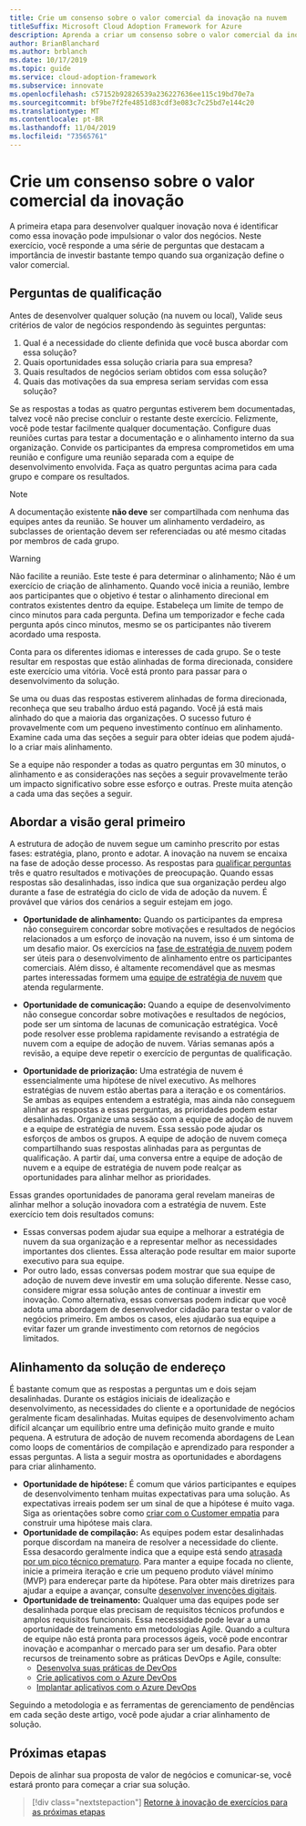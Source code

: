 ```yaml
---
title: Crie um consenso sobre o valor comercial da inovação na nuvem
titleSuffix: Microsoft Cloud Adoption Framework for Azure
description: Aprenda a criar um consenso sobre o valor comercial da inovação em nuvem.
author: BrianBlanchard
ms.author: brblanch
ms.date: 10/17/2019
ms.topic: guide
ms.service: cloud-adoption-framework
ms.subservice: innovate
ms.openlocfilehash: c57152b92826539a236227636ee115c19bd70e7a
ms.sourcegitcommit: bf9be7f2fe4851d83cdf3e083c7c25bd7e144c20
ms.translationtype: MT
ms.contentlocale: pt-BR
ms.lasthandoff: 11/04/2019
ms.locfileid: "73565761"
---
```

# <a name="build-consensus-on-the-business-value-of-innovation"></a>Crie um consenso sobre o valor comercial da inovação

A primeira etapa para desenvolver qualquer inovação nova é identificar como essa inovação pode impulsionar o valor dos negócios. Neste exercício, você responde a uma série de perguntas que destacam a importância de investir bastante tempo quando sua organização define o valor comercial.

## <a name="qualifying-questions"></a>Perguntas de qualificação

Antes de desenvolver qualquer solução (na nuvem ou local), Valide seus critérios de valor de negócios respondendo às seguintes perguntas:

1. Qual é a necessidade do cliente definida que você busca abordar com essa solução?
1. Quais oportunidades essa solução criaria para sua empresa?
1. Quais resultados de negócios seriam obtidos com essa solução?
1. Quais das motivações da sua empresa seriam servidas com essa solução?

Se as respostas a todas as quatro perguntas estiverem bem documentadas, talvez você não precise concluir o restante deste exercício. Felizmente, você pode testar facilmente qualquer documentação. Configure duas reuniões curtas para testar a documentação e o alinhamento interno da sua organização. Convide os participantes da empresa comprometidos em uma reunião e configure uma reunião separada com a equipe de desenvolvimento envolvida. Faça as quatro perguntas acima para cada grupo e compare os resultados.

> [!NOTE]
> A documentação existente **não deve** ser compartilhada com nenhuma das equipes antes da reunião. Se houver um alinhamento verdadeiro, as subclasses de orientação devem ser referenciadas ou até mesmo citadas por membros de cada grupo.

<!-- -->

> [!WARNING]
> Não facilite a reunião. Este teste é para determinar o alinhamento; Não é um exercício de criação de alinhamento. Quando você inicia a reunião, lembre aos participantes que o objetivo é testar o alinhamento direcional em contratos existentes dentro da equipe. Estabeleça um limite de tempo de cinco minutos para cada pergunta. Defina um temporizador e feche cada pergunta após cinco minutos, mesmo se os participantes não tiverem acordado uma resposta.

Conta para os diferentes idiomas e interesses de cada grupo. Se o teste resultar em respostas que estão alinhadas de forma direcionada, considere este exercício uma vitória. Você está pronto para passar para o desenvolvimento da solução.

Se uma ou duas das respostas estiverem alinhadas de forma direcionada, reconheça que seu trabalho árduo está pagando. Você já está mais alinhado do que a maioria das organizações. O sucesso futuro é provavelmente com um pequeno investimento contínuo em alinhamento. Examine cada uma das seções a seguir para obter ideias que podem ajudá-lo a criar mais alinhamento.

Se a equipe não responder a todas as quatro perguntas em 30 minutos, o alinhamento e as considerações nas seções a seguir provavelmente terão um impacto significativo sobre esse esforço e outras. Preste muita atenção a cada uma das seções a seguir.

## <a name="address-the-big-picture-first"></a>Abordar a visão geral primeiro

A estrutura de adoção de nuvem segue um caminho prescrito por estas fases: estratégia, plano, pronto e adotar. A inovação na nuvem se encaixa na fase de adoção desse processo. As respostas para [qualificar perguntas](#qualifying-questions) três e quatro resultados e motivações de preocupação. Quando essas respostas são desalinhadas, isso indica que sua organização perdeu algo durante a fase de estratégia do ciclo de vida de adoção da nuvem. É provável que vários dos cenários a seguir estejam em jogo.

- **Oportunidade de alinhamento:** Quando os participantes da empresa não conseguirem concordar sobre motivações e resultados de negócios relacionados a um esforço de inovação na nuvem, isso é um sintoma de um desafio maior. Os exercícios na [fase de estratégia de nuvem](../strategy/index.md) podem ser úteis para o desenvolvimento de alinhamento entre os participantes comerciais. Além disso, é altamente recomendável que as mesmas partes interessadas formem uma [equipe de estratégia de nuvem](../organize/cloud-strategy.md) que atenda regularmente.

- **Oportunidade de comunicação:** Quando a equipe de desenvolvimento não consegue concordar sobre motivações e resultados de negócios, pode ser um sintoma de lacunas de comunicação estratégica. Você pode resolver esse problema rapidamente revisando a estratégia de nuvem com a equipe de adoção de nuvem. Várias semanas após a revisão, a equipe deve repetir o exercício de perguntas de qualificação.

- **Oportunidade de priorização:** Uma estratégia de nuvem é essencialmente uma hipótese de nível executivo. As melhores estratégias de nuvem estão abertas para a iteração e os comentários. Se ambas as equipes entendem a estratégia, mas ainda não conseguem alinhar as respostas a essas perguntas, as prioridades podem estar desalinhadas. Organize uma sessão com a equipe de adoção de nuvem e a equipe de estratégia de nuvem. Essa sessão pode ajudar os esforços de ambos os grupos. A equipe de adoção de nuvem começa compartilhando suas respostas alinhadas para as perguntas de qualificação. A partir daí, uma conversa entre a equipe de adoção de nuvem e a equipe de estratégia de nuvem pode realçar as oportunidades para alinhar melhor as prioridades.

Essas grandes oportunidades de panorama geral revelam maneiras de alinhar melhor a solução inovadora com a estratégia de nuvem. Este exercício tem dois resultados comuns:

- Essas conversas podem ajudar sua equipe a melhorar a estratégia de nuvem da sua organização e a representar melhor as necessidades importantes dos clientes. Essa alteração pode resultar em maior suporte executivo para sua equipe.
- Por outro lado, essas conversas podem mostrar que sua equipe de adoção de nuvem deve investir em uma solução diferente. Nesse caso, considere migrar essa solução antes de continuar a investir em inovação. Como alternativa, essas conversas podem indicar que você adota uma abordagem de desenvolvedor cidadão para testar o valor de negócios primeiro. Em ambos os casos, eles ajudarão sua equipe a evitar fazer um grande investimento com retornos de negócios limitados.

## <a name="address-solution-alignment"></a>Alinhamento da solução de endereço

É bastante comum que as respostas a perguntas um e dois sejam desalinhadas. Durante os estágios iniciais de idealização e desenvolvimento, as necessidades do cliente e a oportunidade de negócios geralmente ficam desalinhadas. Muitas equipes de desenvolvimento acham difícil alcançar um equilíbrio entre uma definição muito grande e muito pequena. A estrutura de adoção de nuvem recomenda abordagens de Lean como loops de comentários de compilação e aprendizado para responder a essas perguntas. A lista a seguir mostra as oportunidades e abordagens para criar alinhamento.

- **Oportunidade de hipótese:** É comum que vários participantes e equipes de desenvolvimento tenham muitas expectativas para uma solução. As expectativas irreais podem ser um sinal de que a hipótese é muito vaga. Siga as orientações sobre como [criar com o Customer empatia](./considerations/build.md) para construir uma hipótese mais clara.
- **Oportunidade de compilação:** As equipes podem estar desalinhadas porque discordam na maneira de resolver a necessidade do cliente. Essa desacordo geralmente indica que a equipe está sendo [atrasada por um pico técnico prematuro](./considerations/build.md#reduce-complexity-and-delay-technical-spikes). Para manter a equipe focada no cliente, inicie a primeira iteração e crie um pequeno produto viável mínimo (MVP) para endereçar parte da hipótese. Para obter mais diretrizes para ajudar a equipe a avançar, consulte [desenvolver invenções digitais](./considerations/invention.md).
- **Oportunidade de treinamento:** Qualquer uma das equipes pode ser desalinhada porque elas precisam de requisitos técnicos profundos e amplos requisitos funcionais. Essa necessidade pode levar a uma oportunidade de treinamento em metodologias Agile. Quando a cultura de equipe não está pronta para processos ágeis, você pode encontrar inovação e acompanhar o mercado para ser um desafio.  Para obter recursos de treinamento sobre as práticas DevOps e Agile, consulte:
  - [Desenvolva suas práticas de DevOps](https://docs.microsoft.com/learn/paths/evolve-your-devops-practices)
  - [Crie aplicativos com o Azure DevOps](https://docs.microsoft.com/learn/paths/build-applications-with-azure-devops)
  - [Implantar aplicativos com o Azure DevOps](https://docs.microsoft.com/learn/paths/deploy-applications-with-azure-devops)

Seguindo a metodologia e as ferramentas de gerenciamento de pendências em cada seção deste artigo, você pode ajudar a criar alinhamento de solução.

## <a name="next-steps"></a>Próximas etapas

Depois de alinhar sua proposta de valor de negócios e comunicar-se, você estará pronto para começar a criar sua solução.
> [!div class="nextstepaction"]
> [Retorne à inovação de exercícios para as próximas etapas](./index.md)
